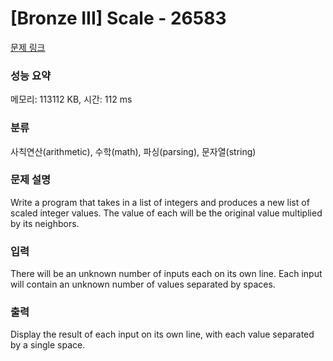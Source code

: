 # [Bronze III] Scale - 26583 

[문제 링크](https://www.acmicpc.net/problem/26583) 

### 성능 요약

메모리: 113112 KB, 시간: 112 ms

### 분류

사칙연산(arithmetic), 수학(math), 파싱(parsing), 문자열(string)

### 문제 설명

<p>Write a program that takes in a list of integers and produces a new list of scaled integer values. The value of each will be the original value multiplied by its neighbors.</p>

### 입력 

 <p>There will be an unknown number of inputs each on its own line. Each input will contain an unknown number of values separated by spaces.</p>

### 출력 

 <p>Display the result of each input on its own line, with each value separated by a single space.</p>

